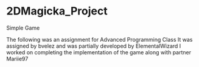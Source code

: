 # 2DMagicka_Project
Simple Game

The following was an assignment for Advanced Programming Class
It was assigned by bvelez and was partially developed by ElementalWizard
I worked on completing the implementation of the game along with partner Mariie97
